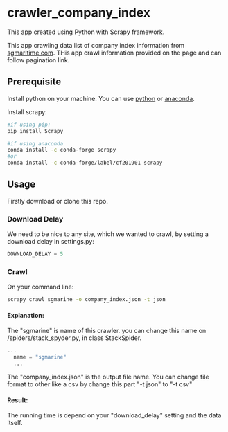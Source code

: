 # crawler_company_index
This app created using Python with Scrapy framework.

This app crawling data list of company index information from [sgmaritime.com](https://www.sgmaritime.com/company-listings). THis app crawl information provided on the page and can follow pagination link.

## Prerequisite
Install python on your machine. You can use [python](https://www.python.org/) or [anaconda](https://www.anaconda.com/).

Install scrapy:
```bash
#if using pip:
pip install Scrapy

#if using anaconda
conda install -c conda-forge scrapy
#or
conda install -c conda-forge/label/cf201901 scrapy
```

## Usage
Firstly download or clone this repo.

### Download Delay
We need to be nice to any site, which we wanted to crawl, by setting a download delay in settings.py:

```python
DOWNLOAD_DELAY = 5

```

### Crawl
On your command line:
```bash
scrapy crawl sgmarine -o company_index.json -t json
```

#### Explanation:

The "sgmarine" is name of this crawler. you can change this name on /spiders/stack_spyder.py, in class StackSpider.
```python
...
  name = "sgmarine"
  ...
```

The "company_index.json" is the output file name. You can change file format to other like a csv by change this part "-t json" to "-t csv"


#### Result:
The running time is depend on your "download_delay" setting and the data itself.
